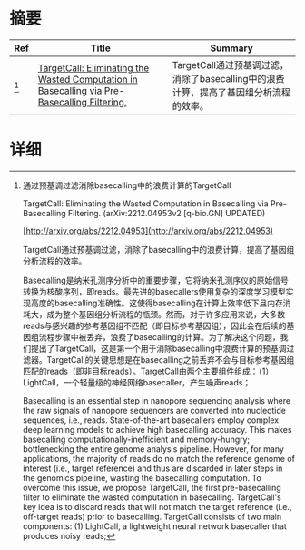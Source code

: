# 摘要

| Ref | Title | Summary |
| --- | --- | --- |
| [^1] | [TargetCall: Eliminating the Wasted Computation in Basecalling via Pre-Basecalling Filtering.](http://arxiv.org/abs/2212.04953) | TargetCall通过预基调过滤，消除了basecalling中的浪费计算，提高了基因组分析流程的效率。 |

# 详细

[^1]: 通过预基调过滤消除basecalling中的浪费计算的TargetCall

    TargetCall: Eliminating the Wasted Computation in Basecalling via Pre-Basecalling Filtering. (arXiv:2212.04953v2 [q-bio.GN] UPDATED)

    [http://arxiv.org/abs/2212.04953](http://arxiv.org/abs/2212.04953)

    TargetCall通过预基调过滤，消除了basecalling中的浪费计算，提高了基因组分析流程的效率。

    

    Basecalling是纳米孔测序分析中的重要步骤，它将纳米孔测序仪的原始信号转换为核酸序列，即reads。最先进的basecallers使用复杂的深度学习模型实现高度的basecalling准确性。这使得basecalling在计算上效率低下且内存消耗大，成为整个基因组分析流程的瓶颈。然而，对于许多应用来说，大多数reads与感兴趣的参考基因组不匹配（即目标参考基因组），因此会在后续的基因组流程步骤中被丢弃，浪费了basecalling的计算。为了解决这个问题，我们提出了TargetCall，这是第一个用于消除basecalling中浪费计算的预基调过滤器。TargetCall的关键思想是在basecalling之前丢弃不会与目标参考基因组匹配的reads（即非目标reads）。TargetCall由两个主要组件组成：（1）LightCall，一个轻量级的神经网络basecaller，产生噪声reads；

    Basecalling is an essential step in nanopore sequencing analysis where the raw signals of nanopore sequencers are converted into nucleotide sequences, i.e., reads. State-of-the-art basecallers employ complex deep learning models to achieve high basecalling accuracy. This makes basecalling computationally-inefficient and memory-hungry; bottlenecking the entire genome analysis pipeline. However, for many applications, the majority of reads do no match the reference genome of interest (i.e., target reference) and thus are discarded in later steps in the genomics pipeline, wasting the basecalling computation. To overcome this issue, we propose TargetCall, the first pre-basecalling filter to eliminate the wasted computation in basecalling. TargetCall's key idea is to discard reads that will not match the target reference (i.e., off-target reads) prior to basecalling. TargetCall consists of two main components: (1) LightCall, a lightweight neural network basecaller that produces noisy reads;
    

